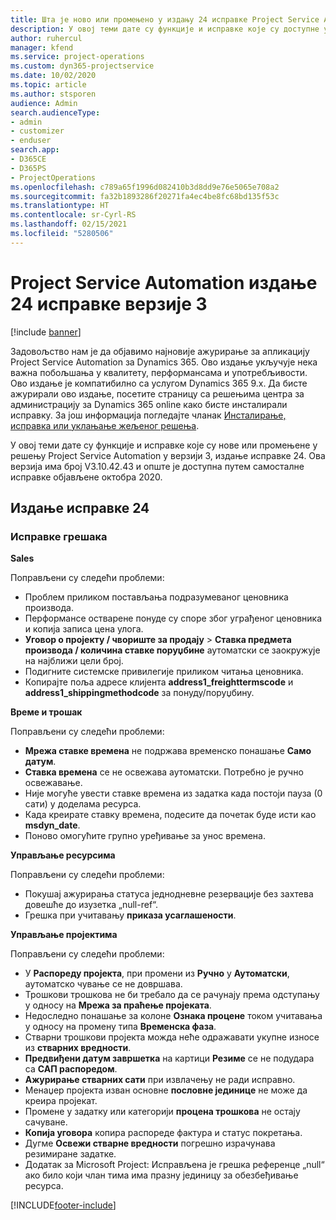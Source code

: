 ```yaml
---
title: Шта је ново или промењено у издању 24 исправке Project Service Automation верзије 3
description: У овој теми дате су функције и исправке које су доступне у издању 24 исправке за Project Service Automation верзије 3.
author: ruhercul
manager: kfend
ms.service: project-operations
ms.custom: dyn365-projectservice
ms.date: 10/02/2020
ms.topic: article
ms.author: stsporen
audience: Admin
search.audienceType:
- admin
- customizer
- enduser
search.app:
- D365CE
- D365PS
- ProjectOperations
ms.openlocfilehash: c789a65f1996d082410b3d8dd9e76e5065e708a2
ms.sourcegitcommit: fa32b1893286f20271fa4ec4be8fc68bd135f53c
ms.translationtype: HT
ms.contentlocale: sr-Cyrl-RS
ms.lasthandoff: 02/15/2021
ms.locfileid: "5280506"
---
```

# <a name="project-service-automation-update-release-24-v3"></a>Project Service Automation издање 24 исправке верзије 3

[!include [banner](../includes/psa-now-project-operations.md)]

Задовољство нам је да објавимо најновије ажурирање за апликацију Project Service Automation за Dynamics 365. Ово издање укључује нека важна побољшања у квалитету, перформансама и употребљивости. Ово издање је компатибилно са услугом Dynamics 365 9.x. Да бисте ажурирали ово издање, посетите страницу са решењима центра за администрацију за Dynamics 365 online како бисте инсталирали исправку. За још информација погледајте чланак [Инсталирање, исправка или уклањање жељеног решења](https://docs.microsoft.com/power-platform/admin/install-remove-preferred-solution).

У овој теми дате су функције и исправке које су нове или промењене у решењу Project Service Automation у верзији 3, издање исправке 24. Ова верзија има број V3.10.42.43 и опште је доступна путем самосталне исправке објављене октобра 2020.

## <a name="update-release-24"></a>Издање исправке 24

### <a name="bug-fixes"></a>Исправке грешака

**Sales**

Поправљени су следећи проблеми:

- Проблем приликом постављања подразумеваног ценовника производа.
- Перформансе остварене понуде су споре због уграђеног ценовника и копија записа цена улога.
- **Уговор о пројекту / чвориште за продају** > **Ставка предмета производа / количина ставке поруџбине** аутоматски се заокружује на најближи цели број.
- Подигните системске привилегије приликом читања ценовника.
- Копирајте поља адресе клијента **address1_freighttermscode** и **address1_shippingmethodcode** за понуду/поруџбину. 


**Време и трошак**

Поправљени су следећи проблеми:

- **Мрежа ставке времена** не подржава временско понашање **Само датум**.
- **Ставка времена** се не освежава аутоматски. Потребно је ручно освежавање.
- Није могуће увести ставке времена из задатка када постоји пауза (0 сати) у доделама ресурса.
- Када креирате ставку времена, подесите да почетак буде исти као **msdyn_date**.
- Поново омогућите групно уређивање за унос времена.

**Управљање ресурсима**

Поправљени су следећи проблеми:

- Покушај ажурирања статуса једнодневне резервације без захтева довешће до изузетка „null-ref“.
- Грешка при учитавању **приказа усаглашености**.


**Управљање пројектима**

Поправљени су следећи проблеми:

- У **Распореду пројекта**, при промени из **Ручно** у **Аутоматски**, аутоматско чување се не довршава.
- Трошкови трошкова не би требало да се рачунају према одступању у односу на **Мрежа за праћење пројеката**.
- Недоследно понашање за колоне **Ознака процене** током учитавања у односу на промену типа **Временска фаза**.
- Стварни трошкови пројекта можда неће одражавати укупне износе из **стварних вредности**.
- **Предвиђени датум завршетка** на картици **Резиме** се не подудара са **САП распоредом**.
- **Ажурирање стварних сати** при извлачењу не ради исправно.
- Менаџер пројекта изван основне **пословне јединице** не може да креира пројекат.
- Промене у задатку или категорији **процена трошкова** не остају сачуване.
- **Копија уговора** копира распореде фактура и статус покретања.
- Дугме **Освежи стварне вредности** погрешно израчунава резимиране задатке.
- Додатак за Microsoft Project: Исправљена је грешка референце „null“ ако било који члан тима има празну јединицу за обезбеђивање ресурса.



[!INCLUDE[footer-include](../includes/footer-banner.md)]